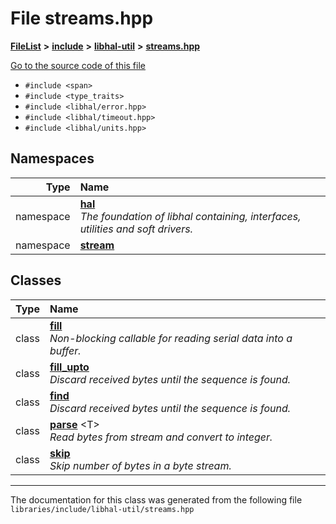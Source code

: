 

# File streams.hpp



[**FileList**](files.md) **>** [**include**](dir_cba0faac6e93618a6e2539705915bd70.md) **>** [**libhal-util**](dir_5e94bd3e75b6b11eff60149e0bc5664b.md) **>** [**streams.hpp**](streams_8hpp.md)

[Go to the source code of this file](streams_8hpp_source.md)



* `#include <span>`
* `#include <type_traits>`
* `#include <libhal/error.hpp>`
* `#include <libhal/timeout.hpp>`
* `#include <libhal/units.hpp>`













## Namespaces

| Type | Name |
| ---: | :--- |
| namespace | [**hal**](namespacehal.md) <br>_The foundation of libhal containing, interfaces, utilities and soft drivers._  |
| namespace | [**stream**](namespacehal_1_1stream.md) <br> |


## Classes

| Type | Name |
| ---: | :--- |
| class | [**fill**](classhal_1_1stream_1_1fill.md) <br>_Non-blocking callable for reading serial data into a buffer._  |
| class | [**fill\_upto**](classhal_1_1stream_1_1fill__upto.md) <br>_Discard received bytes until the sequence is found._  |
| class | [**find**](classhal_1_1stream_1_1find.md) <br>_Discard received bytes until the sequence is found._  |
| class | [**parse**](classhal_1_1stream_1_1parse.md) &lt;T&gt;<br>_Read bytes from stream and convert to integer._  |
| class | [**skip**](classhal_1_1stream_1_1skip.md) <br>_Skip number of bytes in a byte stream._  |



















































------------------------------
The documentation for this class was generated from the following file `libraries/include/libhal-util/streams.hpp`

